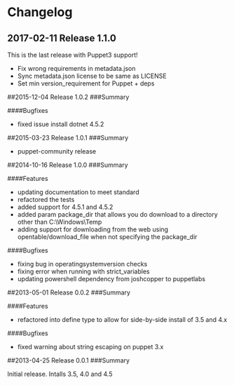 # Changelog

## 2017-02-11 Release 1.1.0

This is the last release with Puppet3 support!

* Fix wrong requirements in metadata.json
* Sync metadata.json license to be same as LICENSE
* Set min version_requirement for Puppet + deps

##2015-12-04 Release 1.0.2
###Summary

####Bugfixes
- fixed issue install dotnet 4.5.2


##2015-03-23 Release 1.0.1
###Summary

- puppet-community release


##2014-10-16 Release 1.0.0
###Summary

####Features

- updating documentation to meet standard
- refactored the tests
- added support for 4.5.1 and 4.5.2
- added param package_dir that allows you do download to a directory other than C:\Windows\Temp
- adding support for downloading from the web using opentable/download_file when not specifying the package_dir

####Bugfixes

- fixing bug in operatingsystemversion checks
- fixing error when running with strict_variables
- updating powershell dependency from joshcopper to puppetlabs

##2013-05-01 Release 0.0.2
###Summary

####Features

- refactored into define type to allow for side-by-side install of 3.5 and 4.x

####Bugfixes

- fixed warning about string escaping on puppet 3.x

##2013-04-25 Release 0.0.1
###Summary

  Initial release. Intalls 3.5, 4.0 and 4.5
